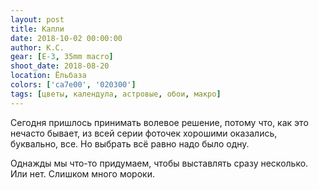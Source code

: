 ```yaml
---
layout: post
title: Капли
date: 2018-10-02 00:00:00
author: К.С.
gear: [E-3, 35mm macro]
shoot_date: 2018-08-20
location: Ёльбаза
colors: ['ca7e00', '020300']
tags: [цветы, календула, астровые, обои, макро]
---
```

Сегодня пришлось принимать волевое решение, потому что, как это нечасто бывает, из всей серии фоточек хорошими оказались, буквально, все. Но выбрать всё равно надо было одну.

Однажды мы что-то придумаем, чтобы выставлять сразу несколько. Или нет. Слишком много мороки.
